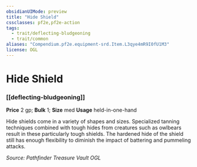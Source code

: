 ```yaml
---
obsidianUIMode: preview
title: "Hide Shield"
cssclasses: pf2e,pf2e-action
tags:
  - trait/deflecting-bludgeoning
  - trait/common
aliases: "Compendium.pf2e.equipment-srd.Item.L3qye4mR9I0fU1M3"
license: OGL
---
```

# Hide Shield

### [[deflecting-bludgeoning]]


**Price** 2 gp; 
**Bulk** 1; **Size** med
**Usage** held-in-one-hand

Hide shields come in a variety of shapes and sizes. Specialized tanning techniques combined with tough hides from creatures such as owlbears result in these particularly tough shields. The hardened hide of the shield still has enough flexibility to diminish the impact of battering and pummeling attacks.

*Source: Pathfinder Treasure Vault*
*OGL*